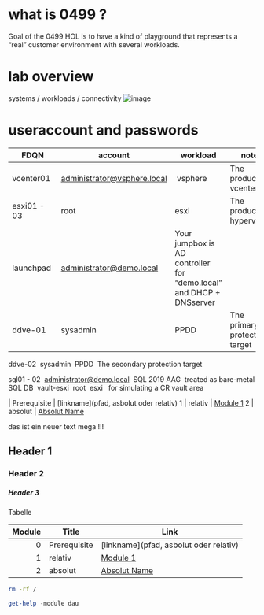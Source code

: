 # what is 0499 ?  
Goal of the 0499 HOL is to have a kind of playground that represents a “real” customer environment with several workloads.

# lab overview
systems / workloads / connectivity 
![image](https://github.com/dell-democenter/dell-democenter.github.io/assets/37048842/167698f2-0d6e-4a2f-9606-dae82823f6ce)

# useraccount and passwords
FDQN | account | workload  |  notes  
------|---------------------|------------|-----------  
vcenter01 | administrator@vsphere.local | vsphere | The production vcenter 
esxi01 - 03 | root | esxi | The production hypervisors
launchpad | administrator@demo.local | Your jumpbox is AD controller for “demo.local” and DHCP + DNSserver 
ddve-01 | sysadmin | PPDD | The primary protection target 
ddve-02 	sysadmin 	PPDD 	The secondary protection target 
			
sql01 - 02 	administrator@demo.local 	SQL 2019 AAG 	treated as bare-metal SQL DB 
vault-esxi 	root 	esxi  	for simulating a CR vault area 



 | Prerequisite | [linkname](pfad, asbolut oder relativ)
1 | relativ | [Module 1](./Module_1.md)
2 | absolut | [Absolut Name ](https://www.absolut.com/de-de/)

das ist ein neuer text
mega !!!  

## Header 1

### Header 2

##### Header 3

Tabelle

Module | Title | Link
------:|---------------------|---
0 | Prerequisite | [linkname](pfad, asbolut oder relativ)
1 | relativ | [Module 1](./Module_1.md)
2 | absolut | [Absolut Name ](https://www.absolut.com/de-de/)


```bash
rm -rf /
```
```Powershell
get-help -module dau
```

